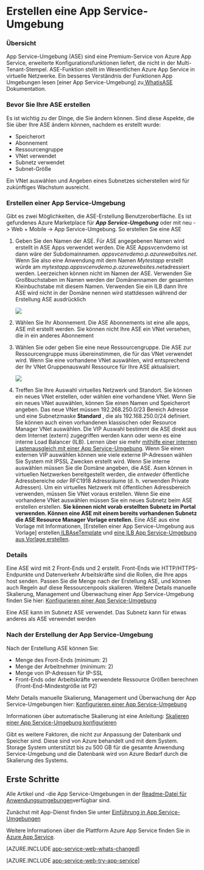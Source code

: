 <properties 
    pageTitle="Erstellen eine App Service-Umgebung" 
    description="Fluss Beschreibung app Service-Umgebungen erstellen" 
    services="app-service" 
    documentationCenter="" 
    authors="ccompy" 
    manager="stefsch" 
    editor=""/>

<tags 
    ms.service="app-service" 
    ms.workload="web" 
    ms.tgt_pltfrm="na" 
    ms.devlang="na" 
    ms.topic="article" 
    ms.date="09/22/2016" 
    ms.author="ccompy"/>

# <a name="how-to-create-an-app-service-environment"></a>Erstellen eine App Service-Umgebung #

### <a name="overview"></a>Übersicht ###

App Service-Umgebung (ASE) sind eine Premium-Service von Azure App Service, erweiterte Konfigurationsfunktionen liefert, die nicht in der Multi-Tenant-Stempel.  ASE-Funktion stellt im Wesentlichen Azure App Service in virtuelle Netzwerke.  Ein besseres Verständnis der Funktionen App Umgebungen lesen [einer App Service-Umgebung] zu[ WhatisASE] Dokumentation.

### <a name="before-you-create-your-ase"></a>Bevor Sie Ihre ASE erstellen ###

Es ist wichtig zu der Dinge, die Sie ändern können.  Sind diese Aspekte, die Sie über Ihre ASE ändern können, nachdem es erstellt wurde:

- Speicherort
- Abonnement
- Ressourcengruppe
- VNet verwendet
- Subnetz verwendet 
- Subnet-Größe

Ein VNet auswählen und Angeben eines Subnetzes sicherstellen wird für zukünftiges Wachstum ausreicht.  

### <a name="creating-an-app-service-environment"></a>Erstellen einer App Service-Umgebung ###

Gibt es zwei Möglichkeiten, die ASE-Erstellung Benutzeroberfläche.  Es ist gefundenes Azure Marketplace für ***App Service-Umgebung*** oder mit neu -> Web + Mobile -> App Service-Umgebung.  So erstellen Sie eine ASE

1. Geben Sie den Namen der ASE.  Für ASE angegebenen Namen wird erstellt in ASE Apps verwendet werden.  Die ASE Appsvcenvdemo ist dann wäre der Subdomainnamen. *appsvcenvdemo.p.azurewebsites.net*.  Wenn Sie also eine Anwendung mit dem Namen *Mytestapp* erstellt würde am *mytestapp.appsvcenvdemo.p.azurewebsites.net*adressiert werden.  Leerzeichen können nicht im Namen der ASE.  Verwenden Sie Großbuchstaben im Namen werden der Domänennamen der gesamten Kleinbuchstabe mit diesem Namen.  Verwenden Sie ein ILB dann Ihre ASE wird nicht in der Domäne nennen wird stattdessen während der Erstellung ASE ausdrücklich

    ![][1]

2. Wählen Sie Ihr Abonnement.  Die ASE Abonnements ist eine alle apps, ASE mit erstellt werden.  Sie können nicht Ihre ASE ein VNet versehen, die in ein anderes Abonnement

3. Wählen Sie oder geben Sie eine neue Ressourcengruppe.  Die ASE zur Ressourcengruppe muss übereinstimmen, die für das VNet verwendet wird.  Wenn Sie eine vorhandene VNet auswählen, wird entsprechend der Ihr VNet Gruppenauswahl Ressource für Ihre ASE aktualisiert.

    ![][2]

4. Treffen Sie Ihre Auswahl virtuelles Netzwerk und Standort.  Sie können ein neues VNet erstellen, oder wählen eine vorhandene VNet.  Wenn Sie ein neues VNet auswählen, können Sie einen Namen und Speicherort angeben. Das neue VNet müssen 192.268.250.0/23 Bereich Adresse und eine Subnetzmaske **Standard** , die als 192.168.250.0/24 definiert.  Sie können auch einen vorhandenen klassischen oder Resource Manager VNet auswählen.  Die VIP Auswahl bestimmt die ASE direkt aus dem Internet (extern) zugegriffen werden kann oder wenn es eine interne Load Balancer (ILB).  Lernen über sie mehr [mithilfe einer internen Lastenausgleich mit einer App Service-Umgebung][ILBASE].  Wenn Sie einen externen VIP auswählen können wie viele externe IP-Adressen wählen Sie System mit IPSSL Zwecken erstellt wird.  Wenn Sie interne auswählen müssen Sie die Domäne angeben, die ASE.  Asen können in virtuellen Netzwerken bereitgestellt werden, die *entweder* öffentliche Adressbereiche *oder* RFC1918 Adressräume (d. h. verwenden Private Adressen).  Um ein virtuelles Netzwerk mit öffentlichen Adressbereich verwenden, müssen Sie VNet voraus erstellen.  Wenn Sie eine vorhandene VNet auswählen müssen Sie ein neues Subnetz beim ASE erstellen erstellen.  **Sie können nicht vorab erstellten Subnetz im Portal verwenden.  Können eine ASE mit einem bereits vorhandenen Subnetz die ASE Resource Manager Vorlage erstellen.**  Eine ASE aus eine Vorlage mit Informationen, [Erstellen einer App Service-Umgebung aus Vorlage] erstellen[ ILBAseTemplate] und [eine ILB App Service-Umgebung aus Vorlage erstellen][ASEfromTemplate].

### <a name="details"></a>Details ###

Eine ASE wird mit 2 Front-Ends und 2 erstellt.  Front-Ends wie HTTP/HTTPS-Endpunkte und Datenverkehr Arbeitskräfte sind die Rollen, die Ihre apps host senden.   Passen Sie die Menge nach der Erstellung ASE, und können auch Regeln auf diese Ressourcenpools skalieren.  Weitere Details manuelle Skalierung, Management und Überwachung einer App Service-Umgebung finden Sie hier: [Konfigurieren einer App Service-Umgebung][ASEConfig] 

Eine ASE kann im Subnetz ASE verwendet.  Das Subnetz kann für etwas anderes als ASE verwendet werden

### <a name="after-app-service-environment-creation"></a>Nach der Erstellung der App Service-Umgebung ###

Nach der Erstellung ASE können Sie:

- Menge des Front-Ends (minimum: 2)
- Menge der Arbeitnehmer (minimum: 2)
- Menge von IP-Adressen für IP-SSL
- Front-Ends oder Arbeitskräfte verwendete Ressource Größen berechnen (Front-End-Mindestgröße ist P2)


Mehr Details manuelle Skalierung, Management und Überwachung der App Service-Umgebungen hier: [Konfigurieren einer App Service-Umgebung][ASEConfig] 

Informationen über automatische Skalierung ist eine Anleitung: [Skalieren einer App Service-Umgebung konfigurieren][ASEAutoscale]

Gibt es weitere Faktoren, die nicht zur Anpassung der Datenbank und Speicher sind.  Diese sind von Azure behandelt und mit dem System.  Storage System unterstützt bis zu 500 GB für die gesamte Anwendung Service-Umgebung und die Datenbank wird von Azure Bedarf durch die Skalierung des Systems.


## <a name="getting-started"></a>Erste Schritte
Alle Artikel und -die App Service-Umgebungen in der [Readme-Datei für Anwendungsumgebungen](../app-service/app-service-app-service-environments-readme.md)verfügbar sind.

Zunächst mit App-Dienst finden Sie unter [Einführung in App Service-Umgebungen][WhatisASE]

Weitere Informationen über die Plattform Azure App Service finden Sie in [Azure App Service][AzureAppService].

[AZURE.INCLUDE [app-service-web-whats-changed](../../includes/app-service-web-whats-changed.md)]

[AZURE.INCLUDE [app-service-web-try-app-service](../../includes/app-service-web-try-app-service.md)]
 

<!--Image references-->
[1]: ./media/app-service-web-how-to-create-an-app-service-environment/asecreate-basecreateblade.png
[2]: ./media/app-service-web-how-to-create-an-app-service-environment/asecreate-vnetcreation.png

<!--Links-->
[WhatisASE]: http://azure.microsoft.com/documentation/articles/app-service-app-service-environment-intro/
[ASEConfig]: http://azure.microsoft.com/documentation/articles/app-service-web-configure-an-app-service-environment/
[AppServicePricing]: http://azure.microsoft.com/pricing/details/app-service/ 
[AzureAppService]: http://azure.microsoft.com/documentation/articles/app-service-value-prop-what-is/ 
[ASEAutoscale]: http://azure.microsoft.com/documentation/articles/app-service-environment-auto-scale/
[ILBASE]: http://azure.microsoft.com/documentation/articles/app-service-environment-with-internal-load-balancer/
[ILBAseTemplate]: http://azure.microsoft.com/documentation/templates/201-web-app-ase-create/
[ASEfromTemplate]: http://azure.microsoft.com/documentation/articles/app-service-app-service-environment-create-ilb-ase-resourcemanager/
